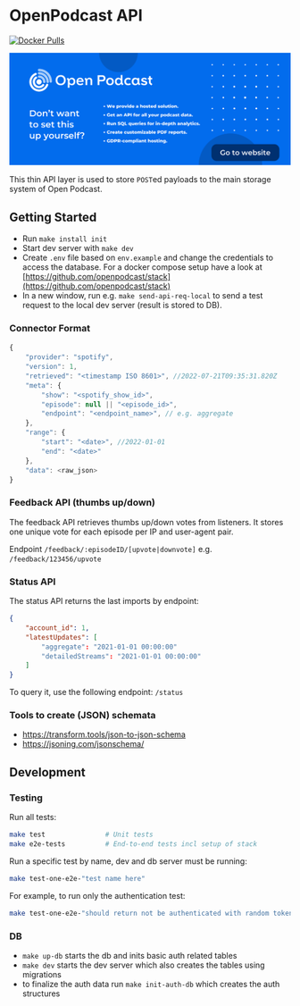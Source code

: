 # OpenPodcast API

[![Docker Pulls](https://img.shields.io/docker/pulls/openpodcast/api?color=%23099cec&logo=Docker)](https://hub.docker.com/r/openpodcast/api)

[![OpenPodcast Banner](https://raw.githubusercontent.com/openpodcast/banner/main/openpodcast-banner.png)](https://openpodcast.app/)

This thin API layer is used to store `POST`ed payloads to the main storage
system of Open Podcast.

## Getting Started

-   Run `make install init`
-   Start dev server with `make dev`
-   Create `.env` file based on `env.example` and change the credentials to access the database. For a docker compose setup have a look at [https://github.com/openpodcast/stack](https://github.com/openpodcast/stack)
-   In a new window, run e.g. `make send-api-req-local` to send a test request to the local dev server (result is stored to DB).

### Connector Format

```javascript
{
    "provider": "spotify",
    "version": 1,
    "retrieved": "<timestamp ISO 8601>", //2022-07-21T09:35:31.820Z
    "meta": {
        "show": "<spotify_show_id>",
        "episode": null || "<episode_id>",
        "endpoint": "<endpoint_name>", // e.g. aggregate
    },
    "range": {
        "start": "<date>", //2022-01-01
        "end": "<date>"
    },
    "data": <raw_json>
}
```

### Feedback API (thumbs up/down)

The feedback API retrieves thumbs up/down votes from listeners.
It stores one unique vote for each episode per IP and user-agent pair.

Endpoint `/feedback/:episodeID/[upvote|downvote]`
e.g. `/feedback/123456/upvote`

### Status API

The status API returns the last imports by endpoint:

```json
{
    "account_id": 1,
    "latestUpdates": [
        "aggregate": "2021-01-01 00:00:00"
        "detailedStreams": "2021-01-01 00:00:00"
    ]
}
```

To query it, use the following endpoint: `/status`

### Tools to create (JSON) schemata

-   <https://transform.tools/json-to-json-schema>
-   <https://jsoning.com/jsonschema/>

## Development

### Testing

Run all tests:
```bash
make test               # Unit tests
make e2e-tests          # End-to-end tests incl setup of stack
```

Run a specific test by name, dev and db server must be running:
```bash
make test-one-e2e-"test name here"
```

For example, to run only the authentication test:
```bash
make test-one-e2e-"should return not be authenticated with random token"
```

### DB

- `make up-db` starts the db and inits basic auth related tables
- `make dev` starts the dev server which also creates the tables using migrations
- to finalize the auth data run `make init-auth-db` which creates the auth structures